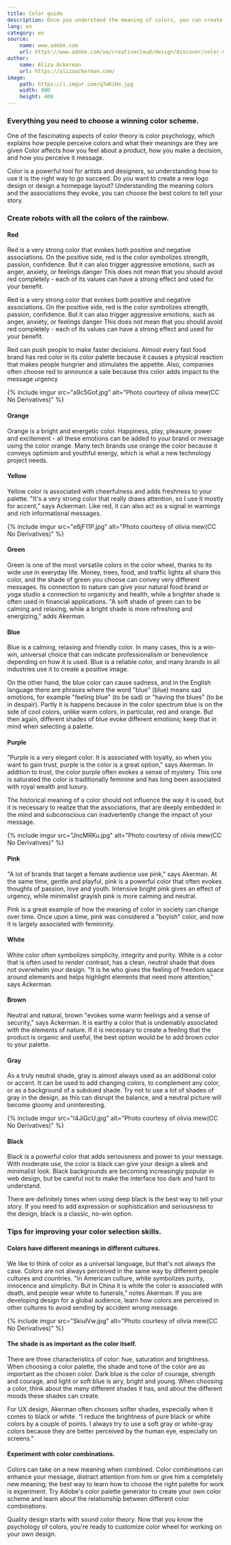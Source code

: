 ```yaml
---
title: Color guide
description: Once you understand the meaning of colors, you can create impactful designs that evoke the right emotions.
lang: en
category: en
source:
    name: www.adobe.com
    url: https://www.adobe.com/ua/creativecloud/design/discover/color-meaning.html
author:
    name: Aliza Ackerman
    url: https://alizaackerman.com/
image:
    path: https://i.imgur.com/q7wKiHo.jpg
    width: 800
    height: 400
---
```



### Everything you need to choose a winning color scheme.

One of the fascinating aspects of color theory is color psychology, which explains how people perceive colors and what 
their meanings are they are given Color affects how you feel about a product, how you make a decision, and how you perceive 
it message.

Color is a powerful tool for artists and designers, so understanding how to use it is the right way to go
succeed. Do you want to create a new logo design or design a homepage layout? Understanding the meaning
colors and the associations they evoke, you can choose the best colors to tell your story.

### Create robots with all the colors of the rainbow.

#### Red

Red is a very strong color that evokes both positive and negative associations. On the positive side, red is the color
symbolizes strength, passion, confidence. But it can also trigger aggressive emotions, such as anger, anxiety, or feelings
danger This does not mean that you should avoid red completely - each of its values can have a strong effect
and used for your benefit.

Red is a very strong color that evokes both positive and negative associations. On the positive side, red is the color
symbolizes strength, passion, confidence. But it can also trigger aggressive emotions, such as anger, anxiety, or feelings
danger This does not mean that you should avoid red completely - each of its values can have a strong effect
and used for your benefit.

Red can push people to make faster decisions. Almost every fast food brand has red color in its color palette because it 
causes a physical reaction that makes people hungrier and stimulates the appetite.
Also, companies often choose red to announce a sale because this color adds impact to the message urgency

{% include imgur src="a9c5Gof.jpg" alt="Photo courtesy of olivia mew(CC No Derivatives)" %}

#### Orange

Orange is a bright and energetic color. Happiness, play, pleasure, power and excitement - all these emotions can be added 
to your brand or message using the color orange. Many tech brands use orange the color because it conveys optimism and 
youthful energy, which is what a new technology project needs.

#### Yellow

Yellow color is associated with cheerfulness and adds freshness to your palette. "It's a very strong color that really 
draws attention, so I use it mostly for accent,” says Ackerman. Like red, it can also act as a signal in warnings and rich 
informational messages.

{% include imgur src="e8jF11P.jpg" alt="Photo courtesy of olivia mew(CC No Derivatives)" %}

#### Green

Green is one of the most versatile colors in the color wheel, thanks to its wide use in everyday life.
Money, trees, food, and traffic lights all share this color, and the shade of green you choose can convey very different 
messages. Its connection to nature can give your natural food brand or yoga studio a connection to organicity and health,
while a brighter shade is often used in financial applications. "A soft shade of green can
to be calming and relaxing, while a bright shade is more refreshing and energizing,” adds Akerman.

#### Blue

Blue is a calming, relaxing and friendly color. In many cases, this is a win-win, universal choice that can indicate 
professionalism or benevolence depending on how it is used. Blue is a reliable color, and many brands in all industries 
use it to create a positive image.

On the other hand, the blue color can cause sadness, and in the English language there are phrases where the word "blue" 
(blue) means sad emotions, for example "feeling blue" (to be sad) or "having the blues" (to be in despair). Partly it is
happens because in the color spectrum blue is on the side of cool colors, unlike warm colors, in particular, red and orange. 
But then again, different shades of blue evoke different emotions; keep that in mind when selecting a palette.

#### Purple

"Purple is a very elegant color. It is associated with loyalty, so when you want to gain trust, purple is the color
is a great option," says Akerman. In addition to trust, the color purple often evokes a sense of mystery. This one is 
saturated the color is traditionally feminine and has long been associated with royal wealth and luxury.

The historical meaning of a color should not influence the way it is used, but it is necessary to realize that the 
associations, that are deeply embedded in the mind and subconscious can inadvertently change the impact of your message.

{% include imgur src="JncMRKu.jpg" alt="Photo courtesy of olivia mew(CC No Derivatives)" %}

#### Pink

"A lot of brands that target a female audience use pink," says Akerman. At the same time, gentle and playful, pink is a 
powerful color that often evokes thoughts of passion, love and youth. Intensive bright pink gives an effect of urgency, 
while minimalist grayish pink is more calming and neutral.

Pink is a great example of how the meaning of color in society can change over time. Once upon a time, pink was considered
a "boyish" color, and now it is largely associated with femininity.

#### White

White color often symbolizes simplicity, integrity and purity. White is a color that is often used to render
contrast, has a clean, neutral shade that does not overwhelm your design. "It is he who gives the feeling of freedom
space around elements and helps highlight elements that need more attention,” says Ackerman.

#### Brown

Neutral and natural, brown "evokes some warm feelings and a sense of security," says Ackerman. It is earthy a color that 
is undeniably associated with the elements of nature. If it is necessary to create a feeling that the product is organic
and useful, the best option would be to add brown color to your palette.

#### Gray

As a truly neutral shade, gray is almost always used as an additional color or accent. It can be used to add changing colors, 
to complement any color, or as a background of a subdued shade. Try not to use a lot of shades of gray in the design, as 
this can disrupt the balance, and a neutral picture will become gloomy and uninteresting.

{% include imgur src="l4JiGcU.jpg" alt="Photo courtesy of olivia mew(CC No Derivatives)" %}

#### Black

Black is a powerful color that adds seriousness and power to your message. With moderate use, the color is black
can give your design a sleek and minimalist look. Black backgrounds are becoming increasingly popular in web design,
but be careful not to make the interface too dark and hard to understand.

There are definitely times when using deep black is the best way to tell your story.
If you need to add expression or sophistication and seriousness to the design, black is a classic, no-win option.

### Tips for improving your color selection skills.

#### Colors have different meanings in different cultures.

We like to think of color as a universal language, but that's not always the case. Colors are not always perceived in the 
same way by different people cultures and countries. "In American culture, white symbolizes purity, innocence and simplicity. 
But in China it is white the color is associated with death, and people wear white to funerals,” notes Akerman. If you 
are developing design for a global audience, learn how colors are perceived in other cultures to avoid sending by accident
wrong message.

{% include imgur src="SkiulVw.jpg" alt="Photo courtesy of olivia mew(CC No Derivatives)" %}

#### The shade is as important as the color itself.

There are three characteristics of color: hue, saturation and brightness. When choosing a color palette, the shade and 
tone of the color are as important as the chosen color. Dark blue is the color of courage, strength and courage, and light or
soft blue is airy, bright and young. When choosing a color, think about the many different shades it has, and
about the different moods these shades can create.

For UX design, Akerman often chooses softer shades, especially when it comes to black or white.
“I reduce the brightness of pure black or white colors by a couple of points. I always try to use a soft gray or white-gray 
colors because they are better perceived by the human eye, especially on screens."

#### Experiment with color combinations.

Colors can take on a new meaning when combined. Color combinations can enhance your message, distract attention from him 
or give him a completely new meaning; the best way to learn how to choose the right palette for work is experiment. Try 
Adobe's color palette generator to create your own color scheme and learn about the relationship between different color 
combinations.

Quality design starts with sound color theory. Now that you know the psychology of colors, you're ready to customize
color wheel for working on your own design.